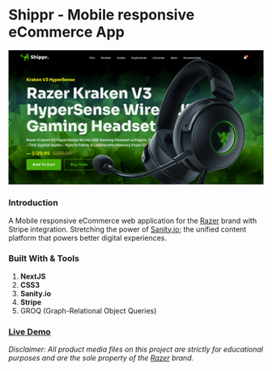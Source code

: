 # Shippr - Mobile responsive eCommerce App

![Screenshot](Screenshot.png)

### Introduction

A Mobile responsive eCommerce web application for the [Razer](https://www.razer.com/) brand with Stripe integration. Stretching the power of [Sanity.io](https://www.sanity.io/); the unified content platform that powers better digital experiences.

### Built With & Tools

1. **NextJS**
2. **CSS3**
3. **Sanity.io**
4. **Stripe**
5. GROQ (Graph-Relational Object Queries)

### [Live Demo](https://shippr.vercel.app/)

_Disclaimer: All product media files on this project are strictly for educational purposes and are the sole property of the [Razer](https://www.razer.com/) brand._
